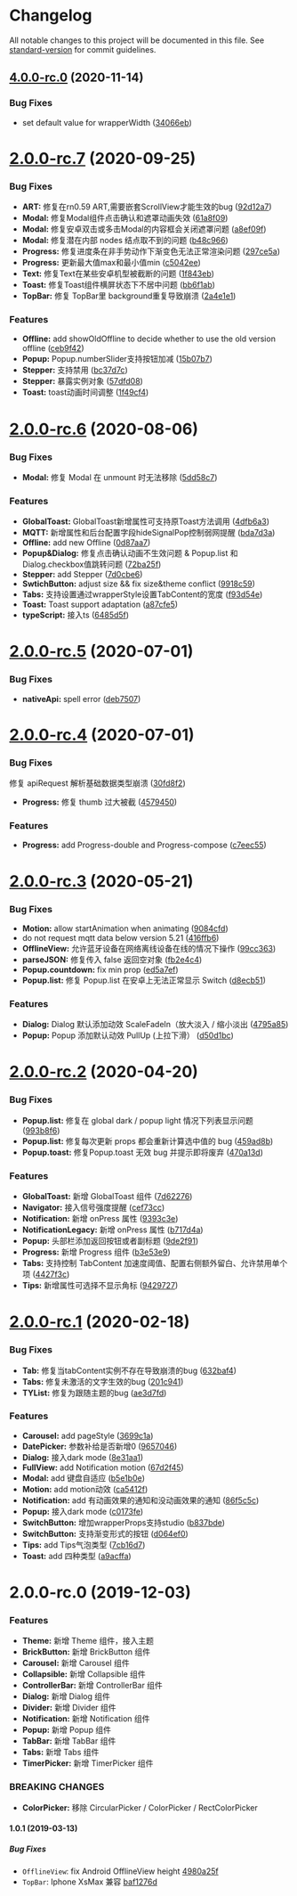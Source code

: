 # Changelog

All notable changes to this project will be documented in this file. See [standard-version](https://github.com/conventional-changelog/standard-version) for commit guidelines.

## [4.0.0-rc.0](https://github.com/TuyaInc/tuya-panel-kit/compare/v2.0.0-rc.7...v4.0.0-rc.0) (2020-11-14)


### Bug Fixes

* set default value for wrapperWidth ([34066eb](https://github.com/TuyaInc/tuya-panel-kit/commit/34066ebd590b2bff19498fbae08760c97cfc71d9))

# [2.0.0-rc.7](https://github.com/TuyaInc/tuya-panel-kit/compare/v2.0.0-rc.6...v2.0.0-rc.7) (2020-09-25)


### Bug Fixes

* **ART:** 修复在rn0.59 ART,需要嵌套ScrollView才能生效的bug ([92d12a7](https://github.com/TuyaInc/tuya-panel-kit/commit/92d12a73bf45e5887ac367443882baaa55f0a098))
* **Modal:** 修复Modal组件点击确认和遮罩动画失效 ([61a8f09](https://github.com/TuyaInc/tuya-panel-kit/commit/61a8f098a0857a2a8b4216090ba73712ec66af13))
* **Modal:** 修复安卓双击或多击Modal的内容框会关闭遮罩问题 ([a8ef09f](https://github.com/TuyaInc/tuya-panel-kit/commit/a8ef09ff2ae80c822959b651283f71d9fdfa038e))
* **Modal:** 修复潜在内部 nodes 结点取不到的问题 ([b48c966](https://github.com/TuyaInc/tuya-panel-kit/commit/b48c9661206ab003af9a632d51ab26f26d6fe51f))
* **Progress:** 修复进度条在非手势动作下渐变色无法正常渲染问题 ([297ce5a](https://github.com/TuyaInc/tuya-panel-kit/commit/297ce5a652426b9c683e453c5c5066706a9b38e6))
* **Progress:** 更新最大值max和最小值min ([c5042ee](https://github.com/TuyaInc/tuya-panel-kit/commit/c5042ee092e84e683cbc13a8dac229283a5449d4))
* **Text:** 修复Text在某些安卓机型被截断的问题 ([1f843eb](https://github.com/TuyaInc/tuya-panel-kit/commit/1f843eb71c869ef6760c96650bfcaeaf84196659))
* **Toast:** 修复Toast组件横屏状态下不居中问题 ([bb6f1ab](https://github.com/TuyaInc/tuya-panel-kit/commit/bb6f1abc135300186d75287f9447239eaeefee4d))
* **TopBar:** 修复 TopBar里 background重复导致崩溃 ([2a4e1e1](https://github.com/TuyaInc/tuya-panel-kit/commit/2a4e1e1196dec2013f6c4599679d85a48fa68848))


### Features

* **Offline:** add showOldOffline to decide whether to use the old version offline ([ceb9f42](https://github.com/TuyaInc/tuya-panel-kit/commit/ceb9f42e72e2b198e4bcfe69bc118f444d2c14a6))
* **Popup:** Popup.numberSlider支持按钮加减 ([15b07b7](https://github.com/TuyaInc/tuya-panel-kit/commit/15b07b7a5cce43329786a3beee3e2d897983e386))
* **Stepper:** 支持禁用 ([bc37d7c](https://github.com/TuyaInc/tuya-panel-kit/commit/bc37d7c724dd0cf686e65977e70f6717d0165398))
* **Stepper:** 暴露实例对象 ([57dfd08](https://github.com/TuyaInc/tuya-panel-kit/commit/57dfd08208cd4db1919bea3b9ad73a98d74b6e24))
* **Toast:** toast动画时间调整 ([1f49cf4](https://github.com/TuyaInc/tuya-panel-kit/commit/1f49cf45d8bc6d42f7cb49bb7cb69dfcd1e6c72e))



# [2.0.0-rc.6](https://github.com/TuyaInc/tuya-panel-kit/compare/v2.0.0-rc.5...v2.0.0-rc.6) (2020-08-06)


### Bug Fixes

* **Modal:** 修复 Modal 在 unmount 时无法移除 ([5dd58c7](https://github.com/TuyaInc/tuya-panel-kit/commit/5dd58c7ebf1b904e66974f1a4974648967e1fb66))


### Features

* **GlobalToast:** GlobalToast新增属性可支持原Toast方法调用 ([4dfb6a3](https://github.com/TuyaInc/tuya-panel-kit/commit/4dfb6a3de4bb909c0795a1ea6ffa9213691edf68))
* **MQTT:** 新增属性和后台配置字段hideSignalPop控制弱网提醒 ([bda7d3a](https://github.com/TuyaInc/tuya-panel-kit/commit/bda7d3af2a3c20390e468285590b299cb128689b))
* **Offline:** add new Offline ([0d87aa7](https://github.com/TuyaInc/tuya-panel-kit/commit/0d87aa74882fe84da6353a9f0fd229f8a388b84b))
* **Popup&Dialog:** 修复点击确认动画不生效问题 & Popup.list 和Dialog.checkbox值跳转问题 ([72ba25f](https://github.com/TuyaInc/tuya-panel-kit/commit/72ba25f39af58894ef05d0fdff9d5761263fcd10))
* **Stepper:** add Stepper ([7d0cbe6](https://github.com/TuyaInc/tuya-panel-kit/commit/7d0cbe6d784be000b6c474fb8b3c645e2aac09cd))
* **SwtichButton:** adjust size && fix size&theme conflict ([9918c59](https://github.com/TuyaInc/tuya-panel-kit/commit/9918c599b11aab1b342c9bfe809736b526ef2f6c))
* **Tabs:** 支持设置通过wrapperStyle设置TabContent的宽度 ([f93d54e](https://github.com/TuyaInc/tuya-panel-kit/commit/f93d54e4c01488825b820795dff4084991b11e05))
* **Toast:** Toast support adaptation ([a87cfe5](https://github.com/TuyaInc/tuya-panel-kit/commit/a87cfe532972ed47d7bf70dcc6f7cdb55a366a8c))
* **typeScript:** 接入ts ([6485d5f](https://github.com/TuyaInc/tuya-panel-kit/commit/6485d5f691d3f861644457fe545d3f3391014359))



# [2.0.0-rc.5](https://github.com/TuyaInc/tuya-panel-kit/compare/v2.0.0-rc.4...v2.0.0-rc.5) (2020-07-01)


### Bug Fixes

* **nativeApi:** spell error ([deb7507](https://github.com/TuyaInc/tuya-panel-kit/commit/deb7507c5192acdf59aefc9297e6516beb119066))



# [2.0.0-rc.4](https://github.com/TuyaInc/tuya-panel-kit/compare/v2.0.0-rc.3...v2.0.0-rc.4) (2020-07-01)


### Bug Fixes

修复 apiRequest 解析基础数据类型崩溃 ([30fd8f2](https://github.com/TuyaInc/tuya-panel-kit/commit/30fd8f2627d5ac596766f6cd0bdfd73e1887267e))
* **Progress:** 修复 thumb 过大被截 ([4579450](https://github.com/TuyaInc/tuya-panel-kit/commit/4579450730d37ef98989189bbc0432ef1e1cfe41))


### Features

* **Progress:** add Progress-double and Progress-compose ([c7eec55](https://github.com/TuyaInc/tuya-panel-kit/commit/c7eec5522b2b24fe267aaa444b50c430a00a25f1))



# [2.0.0-rc.3](https://github.com/TuyaInc/tuya-panel-kit/compare/v2.0.0-rc.2...v2.0.0-rc.3) (2020-05-21)


### Bug Fixes

* **Motion:** allow startAnimation when animating ([9084cfd](https://github.com/TuyaInc/tuya-panel-kit/commit/9084cfd8798a0baadffd6eaa5ed265dfe2b713c9))
* do not request mqtt data below version 5.21 ([416ffb6](https://github.com/TuyaInc/tuya-panel-kit/commit/416ffb6a04ac97cf00d60e2d102b952434c49f25))
* **OfflineView:** 允许蓝牙设备在网络离线设备在线的情况下操作 ([99cc363](https://github.com/TuyaInc/tuya-panel-kit/commit/99cc363b8e4f21662a820556d07db1576cc8c120))
* **parseJSON:** 修复传入 false 返回空对象 ([fb2e4c4](https://github.com/TuyaInc/tuya-panel-kit/commit/fb2e4c412e944973dbea05c7b285c66d9d893c57))
* **Popup.countdown:** fix min prop ([ed5a7ef](https://github.com/TuyaInc/tuya-panel-kit/commit/ed5a7eff9d28a3a6741ee04142a53df14337a071))
* **Popup.list:** 修复 Popup.list 在安卓上无法正常显示 Switch ([d8ecb51](https://github.com/TuyaInc/tuya-panel-kit/commit/d8ecb5190ca1a794fdc40e79b33fdc4703beb078))


### Features

* **Dialog:** Dialog 默认添加动效 ScaleFadeIn（放大淡入 / 缩小淡出 ([4795a85](https://github.com/TuyaInc/tuya-panel-kit/commit/4795a85bdaf813e18b79aa57fcc53b3528c9bc49))
* **Popup:** Popup 添加默认动效 PullUp (上拉下滑） ([d50d1bc](https://github.com/TuyaInc/tuya-panel-kit/commit/d50d1bc8a298b8c2e8e9c0163fb837a3e36380c3))



# [2.0.0-rc.2](https://github.com/TuyaInc/tuya-panel-kit/compare/v2.0.0-rc.1...v2.0.0-rc.2) (2020-04-20)


### Bug Fixes

* **Popup.list:** 修复在 global dark / popup light 情况下列表显示问题 ([993b8f6](https://github.com/TuyaInc/tuya-panel-kit/commit/993b8f662effee53665a8ace1bfa3b2ad9f7a553))
* **Popup.list:** 修复每次更新 props 都会重新计算选中值的 bug ([459ad8b](https://github.com/TuyaInc/tuya-panel-kit/commit/459ad8b13ac46ef948fedb098a766fddb21037a2))
* **Popup.toast:** 修复Popup.toast 无效 bug 并提示即将废弃 ([470a13d](https://github.com/TuyaInc/tuya-panel-kit/commit/470a13d35fbdf56b97691316906ccbe75f179305))


### Features

* **GlobalToast:** 新增 GlobalToast 组件 ([7d62276](https://github.com/TuyaInc/tuya-panel-kit/commit/7d62276cba5a2afc1079e803f13fb9b780e82355))
* **Navigator:** 接入信号强度提醒 ([cef73cc](https://github.com/TuyaInc/tuya-panel-kit/commit/cef73cc00d43d9513d20cc3dafac649aabff2f78))
* **Notification:** 新增 onPress 属性 ([9393c3e](https://github.com/TuyaInc/tuya-panel-kit/commit/9393c3e6f83bad2f4e29fe51b46331cb94f025d6))
* **NotificationLegacy:** 新增 onPress 属性 ([b717d4a](https://github.com/TuyaInc/tuya-panel-kit/commit/b717d4a3e37bb87c02e0e6dcbcf82f67f801fdbf))
* **Popup:** 头部栏添加返回按钮或者副标题 ([9de2f91](https://github.com/TuyaInc/tuya-panel-kit/commit/9de2f9126ead014bbab7d9e7c366e3fec19927d1))
* **Progress:** 新增 Progress 组件 ([b3e53e9](https://github.com/TuyaInc/tuya-panel-kit/commit/b3e53e984f49b493611242b47c1502e2abf50c39))
* **Tabs:** 支持控制 TabContent 加速度阈值、配置右侧额外留白、允许禁用单个项 ([4427f3c](https://github.com/TuyaInc/tuya-panel-kit/commit/4427f3ced44b608f9c42bc195d92a4cca4ca7c2b))
* **Tips:** 新增属性可选择不显示角标 ([9429727](https://github.com/TuyaInc/tuya-panel-kit/commit/9429727c49a4cacda2bdb7331a6016113898f309))



# [2.0.0-rc.1](https://github.com/TuyaInc/tuya-panel-kit/compare/v2.0.0-rc.0...v2.0.0-rc.1) (2020-02-18)


### Bug Fixes

* **Tab:** 修复当tabContent实例不存在导致崩溃的bug ([632baf4](https://github.com/TuyaInc/tuya-panel-kit/commit/632baf4f7d5c583bcc5b7141dede714cde382508))
* **Tabs:** 修复未激活的文字生效的bug ([201c941](https://github.com/TuyaInc/tuya-panel-kit/commit/201c941f5d99210144ba3e2c7580abd777b99467))
* **TYList:** 修复为跟随主题的bug ([ae3d7fd](https://github.com/TuyaInc/tuya-panel-kit/commit/ae3d7fd9f2bdc13801238180a1a777e4afc4249a))


### Features

* **Carousel:** add pageStyle ([3699c1a](https://github.com/TuyaInc/tuya-panel-kit/commit/3699c1a599d9eed21028a5a23adb0524b1344a08))
* **DatePicker:** 参数补给是否新增0 ([9657046](https://github.com/TuyaInc/tuya-panel-kit/commit/9657046c0492b1af8e9bce7e1fecc521491c35ed))
* **Dialog:** 接入dark mode ([8e31aa1](https://github.com/TuyaInc/tuya-panel-kit/commit/8e31aa1855f5059e4261da90bb494ca61acaf557))
* **FullView:** add Notification motion ([67d2f45](https://github.com/TuyaInc/tuya-panel-kit/commit/67d2f45bd8d7a04f9ff9a340080ab0644900b14d))
* **Modal:** add 键盘自适应 ([b5e1b0e](https://github.com/TuyaInc/tuya-panel-kit/commit/b5e1b0efcce1a328c706fb61f46b05b2f37705c3))
* **Motion:** add motion动效 ([ca5412f](https://github.com/TuyaInc/tuya-panel-kit/commit/ca5412ff3e245c003c14ee460399980a3a9b17d7))
* **Notification:** add 有动画效果的通知和没动画效果的通知 ([86f5c5c](https://github.com/TuyaInc/tuya-panel-kit/commit/86f5c5c9a08226e2bcd19aa7c8cb7334bbe6d08c))
* **Popup:** 接入dark mode ([c0173fe](https://github.com/TuyaInc/tuya-panel-kit/commit/c0173fedbf786c7a50eed203beec18bc404bd415))
* **SwitchButton:** 增加wrapperProps支持studio ([b837bde](https://github.com/TuyaInc/tuya-panel-kit/commit/b837bde0cebbfff794a3cc918492a0c19cb99fec))
* **SwitchButton:** 支持渐变形式的按钮 ([d064ef0](https://github.com/TuyaInc/tuya-panel-kit/commit/d064ef02f786cf8a7bb0340b298571b144a7f930))
* **Tips:** add Tips气泡类型 ([7cb16d7](https://github.com/TuyaInc/tuya-panel-kit/commit/7cb16d7b682ec947ca1d1c4cb7ab3227fbccbcb6))
* **Toast:** add 四种类型 ([a9acffa](https://github.com/TuyaInc/tuya-panel-kit/commit/a9acffa8adc914d3df27ecaf9fc6112fe77372e5))



# 2.0.0-rc.0 (2019-12-03)


### Features

* **Theme:** 新增 Theme 组件，接入主题
* **BrickButton:** 新增 BrickButton 组件
* **Carousel:** 新增 Carousel 组件
* **Collapsible:** 新增 Collapsible 组件
* **ControllerBar:** 新增 ControllerBar 组件
* **Dialog:** 新增 Dialog 组件
* **Divider:** 新增 Divider 组件
* **Notification:** 新增 Notification 组件
* **Popup:** 新增 Popup 组件
* **TabBar:** 新增 TabBar 组件
* **Tabs:** 新增 Tabs 组件
* **TimerPicker:** 新增 TimerPicker 组件

### BREAKING CHANGES

* **ColorPicker:** 移除 CircularPicker / ColorPicker / RectColorPicker

#### 1.0.1 (2019-03-13)

##### Bug Fixes

* `OfflineView`: fix Android OfflineView height [4980a25f](https://github.com/TuyaInc/tuya-panel-kit/commit/4980a25f3648b46140f99ff3fefd72081c1f0c12)
* `TopBar`: Iphone XsMax 兼容 [baf1276d](https://github.com/TuyaInc/tuya-panel-kit/commit/baf1276d32c450ecb7f56fb0a20ccc493154d7a5)
